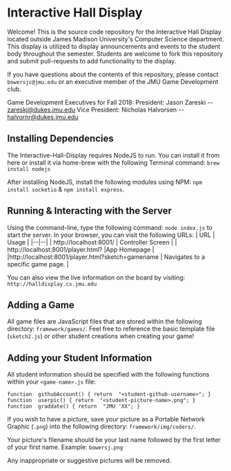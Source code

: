 ﻿# Interactive Hall Display

Welcome! This is the source code repository for the Interactive Hall Display located outside James Madison University's Computer Science department. This display is utilized to display announcements and events to the student body throughout the semester. Students are welcome to fork this repository and submit pull-requests to add functionality to the display. 

If you have questions about the contents of this repository, please contact `bowersjc@jmu.edu` or an executive member of the JMU Game Development club.

Game Development Executives for Fall 2018:
President: Jason Zareski -- <zareskj@dukes.jmu.edu>
Vice President: Nicholas Halvorsen -- <halvornr@dukes.jmu.edu>

## Installing Dependencies

The Interactive-Hall-Display requires NodeJS to run. You can install it from here or install it via home-brew with the following Terminal command: `brew install nodejs`

After installing NodeJS, install the following modules using NPM:
`npm install socketio` & `npm install express`.


## Running & Interacting with the Server

Using the command-line, type the following command: `node index.js` to start the server. In your browser, you can visit the following URLs: 
| URL   | Usage  |
|--|--|
| http://localhost:8001/ | Controller Screen |
| http://localhost:8001/player.html? |App Homepage |
|http://localhost:8001/player.html?sketch=gamename | Navigates to a specific game page. |

You can also view the live information on the board by visiting:
`http://halldisplay.cs.jmu.edu`

## Adding a Game

All game files are JavaScript files that are stored within the following directory: `framework/games/`. Feel free to reference the basic template file (`sketch2.js`) or other student creations when creating your game!

## Adding your Student Information

All student information should be specified with the following functions within your `<game-name>.js` file:
```
function  githubAccount() { return  "<student-github-username>"; }
function  userpic() { return  "<student-picture-name>.png"; }
function  graddate() { return  "JMU 'XX"; }
```

If you wish to have a picture, save your picture as a Portable Network Graphic (`.png`) into the following directory: `framework/img/coders/`.

Your picture's filename should be your last name followed by the first letter of your first name. Example: `bowersj.png`

Any inappropriate or suggestive pictures will be removed.


